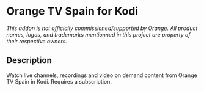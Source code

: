 # Orange TV Spain for Kodi

_This addon is not officially commissioned/supported by Orange. All product names, logos, and trademarks mentionned in this project are property of their respective owners._

## Description
Watch live channels, recordings and video on demand content from Orange TV Spain in Kodi. Requires a subscription.

